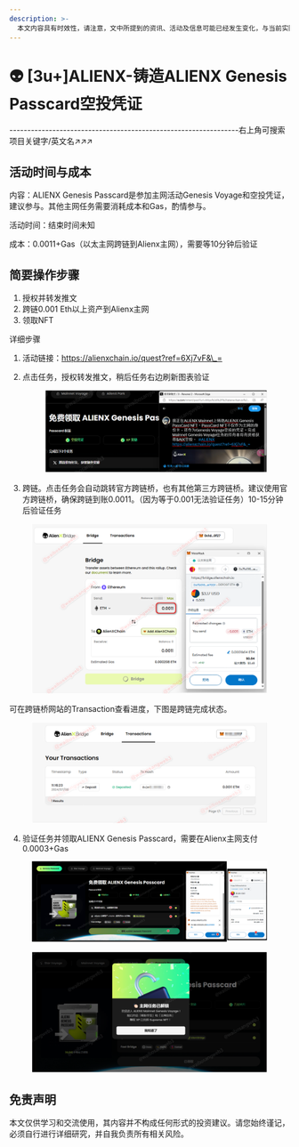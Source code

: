 ```yaml
---
description: >-
  本文内容具有时效性，请注意，文中所提到的资讯、活动及信息可能已经发生变化，与当前实际情况有所不同。我们建议您在做出任何决策之前，始终进行自主研究和验证。2024年6月25日
---
```


# 👽 \[3u+]ALIENX-铸造ALIENX Genesis Passcard空投凭证

\----------------------------------------------------------------右上角可搜索项目关键字/英文名↗↗↗

## 活动时间与成本

内容：ALIENX Genesis Passcard是参加主网活动Genesis Voyage和空投凭证，建议参与。其他主网任务需要消耗成本和Gas，酌情参与。

活动时间：结束时间未知

成本：0.0011+Gas（以太主网跨链到Alienx主网），需要等10分钟后验证

## 简要操作步骤

1. 授权并转发推文
2. 跨链0.001 Eth以上资产到Alienx主网
3. 领取NFT

详细步骤

1. 活动链接：[https://alienxchain.io/quest?ref=6Xj7vF&\_= ](https://alienxchain.io/quest?ref=6Xj7vF&\_=)
2.  点击任务，授权转发推文，稍后任务右边刷新图表验证

    <figure><img src="../../.gitbook/assets/image (473).png" alt=""><figcaption></figcaption></figure>
3. 跨链。点击任务会自动跳转官方跨链桥，也有其他第三方跨链桥。建议使用官方跨链桥，确保跨链到账0.0011。（因为等于0.001无法验证任务）10-15分钟后验证任务

<figure><img src="../../.gitbook/assets/image (476).png" alt=""><figcaption></figcaption></figure>

可在跨链桥网站的Transaction查看进度，下图是跨链完成状态。

<figure><img src="../../.gitbook/assets/image (475).png" alt=""><figcaption></figcaption></figure>

4. 验证任务并领取ALIENX Genesis Passcard，需要在Alienx主网支付0.0003+Gas

<figure><img src="../../.gitbook/assets/image (480).png" alt=""><figcaption></figcaption></figure>

<figure><img src="../../.gitbook/assets/image (481).png" alt=""><figcaption></figcaption></figure>

## 免责声明 <a href="#mian-ze-sheng-ming" id="mian-ze-sheng-ming"></a>

本文仅供学习和交流使用，其内容并不构成任何形式的投资建议。请您始终谨记，必须自行进行详细研究，并自我负责所有相关风险。

